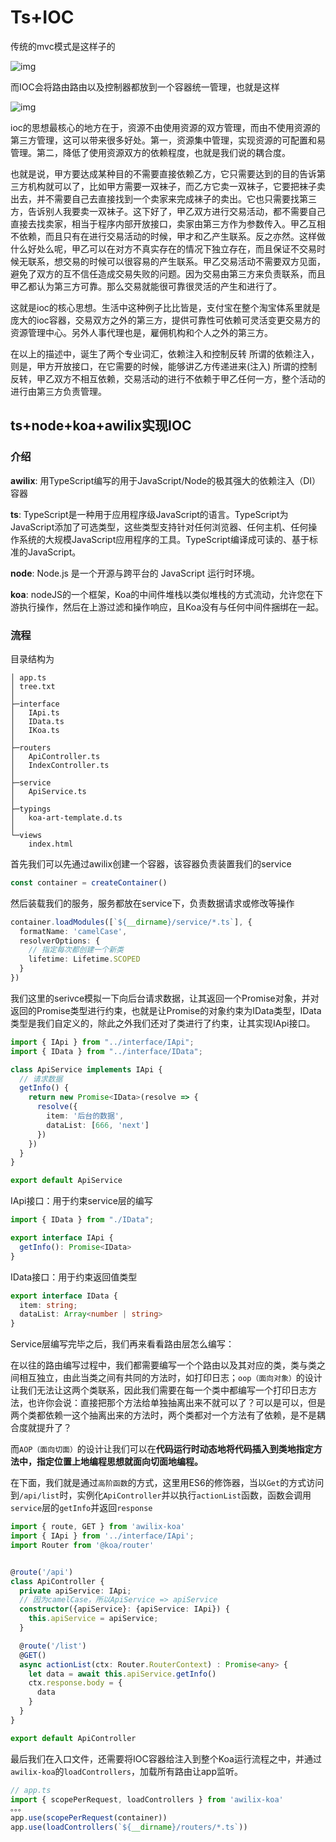 # Ts+IOC

传统的mvc模式是这样子的

![img](https://gitee.com/cai-lunduo/static-resource-warehouse/raw/master/static/ts-awilix/mvc.png)

而IOC会将路由路由以及控制器都放到一个容器统一管理，也就是这样

![img](https://gitee.com/cai-lunduo/static-resource-warehouse/raw/master/static/ts-awilix/ioc.png)

ioc的思想最核心的地方在于，资源不由使用资源的双方管理，而由不使用资源的第三方管理，这可以带来很多好处。第一，资源集中管理，实现资源的可配置和易管理。第二，降低了使用资源双方的依赖程度，也就是我们说的耦合度。

也就是说，甲方要达成某种目的不需要直接依赖乙方，它只需要达到的目的告诉第三方机构就可以了，比如甲方需要一双袜子，而乙方它卖一双袜子，它要把袜子卖出去，并不需要自己去直接找到一个卖家来完成袜子的卖出。它也只需要找第三方，告诉别人我要卖一双袜子。这下好了，甲乙双方进行交易活动，都不需要自己直接去找卖家，相当于程序内部开放接口，卖家由第三方作为参数传入。甲乙互相不依赖，而且只有在进行交易活动的时候，甲才和乙产生联系。反之亦然。这样做什么好处么呢，甲乙可以在对方不真实存在的情况下独立存在，而且保证不交易时候无联系，想交易的时候可以很容易的产生联系。甲乙交易活动不需要双方见面，避免了双方的互不信任造成交易失败的问题。因为交易由第三方来负责联系，而且甲乙都认为第三方可靠。那么交易就能很可靠很灵活的产生和进行了。

这就是ioc的核心思想。生活中这种例子比比皆是，支付宝在整个淘宝体系里就是庞大的ioc容器，交易双方之外的第三方，提供可靠性可依赖可灵活变更交易方的资源管理中心。另外人事代理也是，雇佣机构和个人之外的第三方。

在以上的描述中，诞生了两个专业词汇，依赖注入和控制反转
所谓的依赖注入，则是，甲方开放接口，在它需要的时候，能够讲乙方传递进来(注入)
所谓的控制反转，甲乙双方不相互依赖，交易活动的进行不依赖于甲乙任何一方，整个活动的进行由第三方负责管理。

## ts+node+koa+awilix实现IOC

### 介绍

**awilix**:  用TypeScript编写的用于JavaScript/Node的极其强大的依赖注入（DI）容器

**ts**: TypeScript是一种用于应用程序级JavaScript的语言。TypeScript为JavaScript添加了可选类型，这些类型支持针对任何浏览器、任何主机、任何操作系统的大规模JavaScript应用程序的工具。TypeScript编译成可读的、基于标准的JavaScript。

**node**: Node.js 是一个开源与跨平台的 JavaScript 运行时环境。

**koa**: nodeJS的一个框架，Koa的中间件堆栈以类似堆栈的方式流动，允许您在下游执行操作，然后在上游过滤和操作响应，且Koa没有与任何中间件捆绑在一起。

### 流程

目录结构为

```
│ app.ts
│ tree.txt
│ 
├─interface
│   IApi.ts
│   IData.ts
│   IKoa.ts
│   
├─routers
│   ApiController.ts
│   IndexController.ts
│   
├─service
│   ApiService.ts
│   
├─typings
│   koa-art-template.d.ts
│   
└─views
    index.html
```

首先我们可以先通过awilix创建一个容器，该容器负责装置我们的service

```ts
const container = createContainer()
```

然后装载我们的服务，服务都放在service下，负责数据请求或修改等操作

```ts
container.loadModules([`${__dirname}/service/*.ts`], {
  formatName: 'camelCase',
  resolverOptions: {
    // 指定每次都创建一个新类
    lifetime: Lifetime.SCOPED
  }
})
```

我们这里的serivce模拟一下向后台请求数据，让其返回一个Promise对象，并对返回的Promise类型进行约束，也就是让Promise的对象约束为IData类型，IData类型是我们自定义的，除此之外我们还对了类进行了约束，让其实现IApi接口。

```ts
import { IApi } from "../interface/IApi";
import { IData } from "../interface/IData";

class ApiService implements IApi {
  // 请求数据
  getInfo() {
    return new Promise<IData>(resolve => {
      resolve({
        item: '后台的数据',
        dataList: [666, 'next']
      })
    })
  }
}

export default ApiService
```

IApi接口：用于约束service层的编写

```ts
import { IData } from "./IData";

export interface IApi {
  getInfo(): Promise<IData>
}
```

IData接口：用于约束返回值类型

```ts
export interface IData {
  item: string;
  dataList: Array<number | string>
}
```



Service层编写完毕之后，我们再来看看路由层怎么编写：

在以往的路由编写过程中，我们都需要编写一个个路由以及其对应的类，类与类之间相互独立，由此当类之间有共同的方法时，如打印日志；`oop（面向对象）`的设计让我们无法让这两个类联系，因此我们需要在每一个类中都编写一个打印日志方法，也许你会说：直接把那个方法给单独抽离出来不就可以了？可以是可以，但是两个类都依赖一这个抽离出来的方法时，两个类都对一个方法有了依赖，是不是耦合度就提升了？

而`AOP（面向切面）`的设计让我们可以在**代码运行时动态地将代码插入到类地指定方法中，指定位置上地编程思想就面向切面地编程。**

在下面，我们就是通过`高阶函数`的方式，这里用ES6的修饰器，当以`Get`的方式访问到`/api/list`时，实例化`ApiController`并以执行`actionList`函数，函数会调用`service`层的`getInfo`并返回`response`

```ts
import { route, GET } from 'awilix-koa'
import { IApi } from '../interface/IApi';
import Router from '@koa/router'


@route('/api')
class ApiController {
  private apiService: IApi;
  // 因为camelCase，所以ApiService => apiService
  constructor({apiService}: {apiService: IApi}) {
    this.apiService = apiService;
  }

  @route('/list')
  @GET()
  async actionList(ctx: Router.RouterContext) : Promise<any> {
    let data = await this.apiService.getInfo()
    ctx.response.body = {
      data
    }
  }
}

export default ApiController
```

最后我们在入口文件，还需要将IOC容器给注入到整个Koa运行流程之中，并通过`awilix-koa`的`loadControllers`，加载所有路由让app监听。

```ts
// app.ts
import { scopePerRequest, loadControllers } from 'awilix-koa'
。。。
app.use(scopePerRequest(container))
app.use(loadControllers(`${__dirname}/routers/*.ts`))
```



